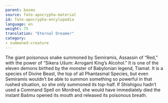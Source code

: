 ```yaml
---
parent: basmu
source: fate-apocrypha-material
id: fate-apocrypha-encylopedia
language: en
weight: 75
translation: "Eternal Dreamer"
category:
- summoned-creature
---
```


The giant poisonous snake summoned by Semiramis, Assassin of “Red,” with the power of “Sikera Ušum: Arrogant King’s Alcohol.” It is one of the eleven demons birthed by the monster of Babylonian legend, Tiamat. It is a species of Divine Beast, the top of all Phantasmal Species, but even Semiramis wouldn’t be able to summon something so powerful in that rushed situation, so she only summoned its top-half.
If Shishigou hadn’t used a Command Spell on Mordred, she would have immediately died the instant Bašmu opened its mouth and released its poisonous breath.
